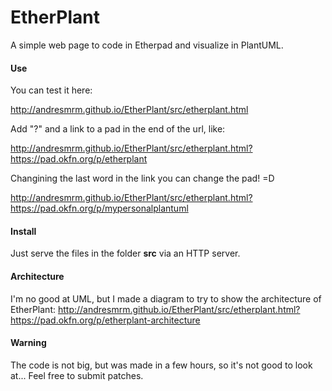 EtherPlant
==========

A simple web page to code in Etherpad and visualize in PlantUML.

#### Use

You can test it here:

http://andresmrm.github.io/EtherPlant/src/etherplant.html

Add "?" and a link to a pad in the end of the url, like:

http://andresmrm.github.io/EtherPlant/src/etherplant.html?https://pad.okfn.org/p/etherplant

Changining the last word in the link you can change the pad! =D

http://andresmrm.github.io/EtherPlant/src/etherplant.html?https://pad.okfn.org/p/mypersonalplantuml

#### Install

Just serve the files in the folder **src** via an HTTP server.

#### Architecture

I'm no good at UML, but I made a diagram to try to show the architecture of EtherPlant:
http://andresmrm.github.io/EtherPlant/src/etherplant.html?https://pad.okfn.org/p/etherplant-architecture

#### Warning

The code is not big, but was made in a few hours, so it's not good to look at... Feel free to submit patches.
